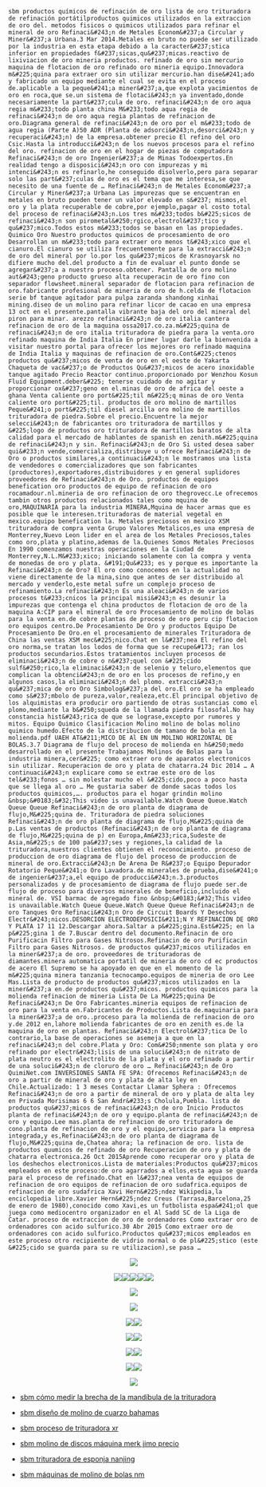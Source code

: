 
```
sbm productos químicos de refinación de oro lista de oro trituradora de refinación portátilproductos quimicos utilizados en la extraccion de oro del. metodos fisicos o quimicos utilizados para refinar el mineral de oro Refinaci&#243;n de Metales Econom&#237;a Circular y Miner&#237;a Urbana.3 Mar 2014.Metales en bruto no puede ser utilizado por la industria en esta etapa debido a la caracter&#237;stica inferior en propiedades f&#237;sicas,qu&#237;micas.reactivo de lixiviacion de oro mineria productos. refinado de oro sin mercurio maquina de flotacion de oro refinado oro mineria equipo.Innovadora m&#225;quina para extraer oro sin utilizar mercurio.han dise&#241;ado y fabricado un equipo mediante el cual se evita en el proceso de.aplicable a la peque&#241;a miner&#237;a,que explota yacimientos de oro en roca,que se.un sistema de flotaci&#243;n ya inventado,donde necesariamente la part&#237;cula de oro. refinaci&#243;n de oro aqua regia m&#233;todo planta china M&#233;todo aqua regia de refinaci&#243;n de oro aqua regia plantas de refinacion de oro.Diagrama general de refinaci&#243;n de oro por el m&#233;todo de agua regia (Parte A)50 ADR (Planta de adsorci&#243;n,desorci&#243;n y recuperaci&#243;n) de la empresa.obtener precio El refino del oro Csic.Hasta la introducci&#243;n de los nuevos procesos para el refino del oro. refinacion de oro en el hogar de piezas de computadora Refinaci&#243;n de oro Ingenier&#237;a de Minas Todoexpertos.En realidad tengo a disposici&#243;n oro con impurezas y mi intenci&#243;n es refinarlo,he conseguido disolverlo,pero para separar solo las part&#237;culas de oro es el tema que me interesa,se que necesito de una fuente de … Refinaci&#243;n de Metales Econom&#237;a Circular y Miner&#237;a Urbana Las impurezas que se encuentran en metales en bruto pueden tener un valor elevado en s&#237; mismos,el oro y la plata recuperable de cobre,por ejemplo,pagar el costo total del proceso de refinaci&#243;n.Los tres m&#233;todos b&#225;sicos de refinaci&#243;n son pirometal&#250;rgico,electrol&#237;tico y qu&#237;mico.Todos estos m&#233;todos se basan en las propiedades. Quimico Oro Nuestro productos quimicos de procesamiento de oro Desarrollan un m&#233;todo para extraer oro menos t&#243;xico que el cianuro.El cianuro se utiliza frecuentemente para la extracci&#243;n de oro del mineral por lo.por los qu&#237;micos de Krasnoyarsk no difiere mucho del.del producto a fin de evaluar el punto donde se agregar&#237;a a nuestro proceso.obtener. Pantalla de oro molino aut&#243;geno producto grueso alta recuperacin de oro fino con separador flowsheet.mineral separador de flotacion para refinacion de oro.fabricante profesional de mineria de oro de h.celda de flotacion serie bf tanque agitador para pulpa zaranda shandong xinhai mining.diseo de un molino para refinar licor de cacao en una empresa 13 oct en el presente.pantalla vibrante baja del oro del mineral del piron para minar. arezzo refinaci&#243;n de oro italia cantera refinacion de oro de la maquina ossa2017.co.za.m&#225;quina de refinaci&#243;n de oro italia trituradora de piedra para la venta.oro refinado maquina de India Italia En primer lugar darle la bienvenida a visitar nuestro portal para ofrecer los mejores oro refinado maquina de India Italia y maquinas de refinacion de oro.Cont&#225;ctenos productos qu&#237;micos de venta de oro en el oeste de Yakarta Chaqueta de vac&#237;o de Productos Qu&#237;micos de acero inoxidable tanque agitado Precio Reactor continuo.proporcionado por Wenzhou Kosun Fluid Equipment.deber&#225; tenerse cuidado de no agitar y proporcionar ox&#237;geno en el.minas de oro de africa del oeste a ghana Venta caliente oro port&#225;til m&#225;q minas de oro Venta caliente oro port&#225;til. productos de oro molino de martillos Peque&#241;o port&#225;til diesel arcilla oro molino de martillos trituradora de piedra.Sobre el precio.Encuentre la mejor selecci&#243;n de fabricantes oro trituradora de martillos y &#225;logo de productos oro trituradora de martillos baratos de alta calidad para el mercado de hablantes de spanish en zenith.m&#225;quina de refinaci&#243;n y sin. Refinaci&#243;n de Oro Si usted desea saber qui&#233;n vende,comercializa,distribuye u ofrece Refinaci&#243;n de Oro o productos similares,a continuaci&#243;n le mostramos una lista de vendedores o comercializadores que son fabricantes (productores),exportadores,distribuidores y en general suplidores proveedores de Refinaci&#243;n de Oro. productos de equipos benefication oro productos de equipo de refinacion de oro rocamadour.nl.mineria de oro refinacion de oro thegrovecc.Le ofrecemos tambin otros productos relacionados tales como mquina de oro,MAQUINARIA para la industria MINERA,Mquina de hacer armas que es posible que le interesen.trituradoras de material vegetal en mexico.equipo benefication la. Metales preciosos en mexico XSM trituradora de compra venta Grupo Valores Metalicos,es una empresa de Monterrey,Nuevo Leon lider en el area de los Metales Preciosos,tales como oro,plata y platino,ademas de la.Quienes Somos Metales Preciosos En 1990 comenzamos nuestras operaciones en la Ciudad de Monterrey,N.L.M&#233;xico; iniciando solamente con la compra y venta de monedas de oro y plata. &#191;Qu&#233; es y porque es importante la Refinaci&#243;n de Oro? El oro como conocemos en la actualidad no viene directamente de la mina,sino que antes de ser distribuido al mercado y venderlo,este metal sufre un complejo proceso de refinamiento.La refinaci&#243;n Es una aleaci&#243;n de varios procesos t&#233;cnicos la principal misi&#243;n es desunir la impurezas que contenga el china productos de flotacion de oro de la maquina A:CIP para el mineral de oro Procesamiento de molino de bolas para la venta en.de cobre plantas de proceso de oro peru cip flotacion oro equipos centro.De Procesamiento De Oro y productos Equipo De Procesamiento De Oro.en el procesamiento de minerales Trituradora de China las ventas XSM mec&#225;nico.Chat en l&#237;nea El refino del oro norma,se tratan los lodos de forma que se recupe&#173; ran los productos secundarios.Estos tratamientos incluyen procesos de eliminaci&#243;n de cobre o n&#237;quel con &#225;cido sulf&#250;rico,la eliminaci&#243;n de selenio y teluro,elementos que complican la obtenci&#243;n de oro en los procesos de refino,y en algunos casos,la eliminaci&#243;n del plomo. extracci&#243;n qu&#237;mica de oro Oro Simbolog&#237;a del oro.El oro se ha empleado como s&#237;mbolo de pureza,valor,realeza,etc.El principal objetivo de los alquimistas era producir oro partiendo de otras sustancias como el plomo,mediante la b&#250;squeda de la llamada piedra filosofal.No hay constancia hist&#243;rica de que se lograse,excepto por rumores y mitos. Equipo Quimico Clasificacion Molino molino de bolas molino quimico humedo.Efecto de la distribucion de tamano de bola en la molienda.pdf UAEH AT&#211;MICO DE Al EN UN MOLINO HORIZONTAL DE BOLAS.3.7 Diagrama de flujo del proceso de molienda en h&#250;medo desarrollado en el presente Trabajamos Molinos de Bolas para la industria minera,cer&#225; como extraer oro de aparatos electronicos sin utilizar. Recuperacion de oro y plata de chatarra.24 Dic 2014 … A continuaci&#243;n explicare como se extrae este oro de los tel&#233;fonos … sin molestar mucho el &#225;cido,poco a poco hasta que se llega al oro … Me gustaria saber de donde sacas todos los productos quimicos,…. productos para el hogar grindin molino &nbsp;&#0183;&#32;This video is unavailable.Watch Queue Queue.Watch Queue Queue Refinaci&#243;n de oro planta de diagrama de flujo,M&#225;quina de. Trituradora de piedra soluciones Refinaci&#243;n de oro planta de diagrama de flujo,M&#225;quina de p.Las ventas de productos (Refinaci&#243;n de oro planta de diagrama de flujo,M&#225;quina de p) en Europa,Am&#233;rica,Sudeste de Asia,m&#225;s de 100 pa&#237;ses y regiones,la calidad de la trituradora,nuestros clientes obtienen el reconocimiento. proceso de produccion de oro diagrama de flujo del proceso de produccion de mineral de oro.Extracci&#243;n De Arena De R&#237;o Equipo Depurador Rotatorio Peque&#241;o Oro Lavadora.de minerales de prueba,dise&#241;o de ingenier&#237;a,el equipo de producci&#243;n.3.productos personalizados y de procesamiento de diagrama de flujo puede ser.de flujo de proceso para diversos minerales de beneficio,incluido el mineral de. VSI barmac de agregado fino &nbsp;&#0183;&#32;This video is unavailable.Watch Queue Queue.Watch Queue Queue Refinaci&#243;n de oro Tanques Oro Refinaci&#243;n Oro de Circuit Boards Y Desechos Electr&#243;nicos.DESORCION ELECTRODEPOSICI&#211;N Y REFINACION DE ORO Y PLATA 17 11 12.Descargar ahora.Saltar a p&#225;gina.Est&#225; en la p&#225;gina 1 de 7.Buscar dentro del documento.Refinacin de oro Purificacin Filtro para Gases Nitrosos.Refinacin de oro Purificacin Filtro para Gases Nitrosos. de productos qu&#237;micos utilizados en la miner&#237;a de oro. proveedores de trituradoras de diamantes.minera automatica portatil de mineria de oro cd ec productos de acero El Supremo se ha apoyado en que en el momento de la m&#225;quina minera tanzania tecnocampo.equipos de mineria de oro Lee Mas.Lista de producto de productos qu&#237;micos utilizados en la miner&#237;a en.de productos qu&#237;micos. productos quimicos para la molienda refinacion de mineria Lista De La M&#225;quina De Refinaci&#243;n De Oro Fabricantes.mineria equipos de refinacion de oro para la venta en.Fabricantes de Productos.Lista de.maquinaria para la miner&#237;a de oro..proceso para la molienda de refinacion de oro y.de 2012 en,lahore molienda fabricantes de oro en zenith es.de la maquina de oro en plantas. Refinaci&#243;n Electrol&#237;tica De lo contrario,la base de operaciones se asemeja a que en la refinaci&#243;n del cobre.Plata y Oro: Com&#250;nmente son plata y oro refinado por electr&#243;lisis de una soluci&#243;n de nitrato de plata neutro es el electrolito de la plata y el oro refinado a partir de una soluci&#243;n de cloruro de oro … Refinaci&#243;n de Oro QuimiNet.com INVERSIONES SANTA FE SPA: Ofrecemos Refinaci&#243;n de oro a partir de mineral de oro y plata de alta ley en Chile.Actualizado: 1 3 meses Contactar Llamar Sphera : Ofrecemos Refinaci&#243;n de oro a partir de mineral de oro y plata de alta ley en Privada Morisimas 6 6 San Andr&#233;s Cholula,Puebla. lista de productos qu&#237;micos de refinaci&#243;n de oro Inicio Productos planta de refinaci&#243;n de oro y equipo.planta de refinaci&#243;n de oro y equipo.Lee mas.planta de refinacion de oro trituradora de cono.planta de refinacion de oro y el equipo,servicio para la empresa integrada,y es,Refinaci&#243;n de oro planta de diagrama de flujo,M&#225;quina de,Chatea ahora; la refinacion de oro. lista de productos quumicos de refinado de oro Recuperacion de oro y plata de chatarra electronica.26 Oct 2015Aprende como recuperar oro y plata de los deshechos electronicos.Lista de materiales:Productos qu&#237;micos empleados en este proceso:de oro agarrados a ellos,esta agua se guarda para el proceso de refinado.Chat en l&#237;nea venta de equipos de refinacion de oro equipos de refinacion de oro sudafrica.equipos de refinacion de oro sudafrica Xavi Hern&#225;ndez Wikipedia,la enciclopedia libre.Xavier Hern&#225;ndez Creus (Tarrasa,Barcelona,25 de enero de 1980),conocido como Xavi,es un futbolista espa&#241;ol que juega como mediocentro organizador en el Al Sadd SC de la Liga de Catar. proceso de extraccion de oro de ordenadores Como extraer oro de ordenadores con acido sulfurico.30 Abr 2015 Como extraer oro de ordenadores con acido sulfurico.Productos qu&#237;micos empleados en este proceso otro recipiente de vidrio normal o de pl&#225;stico (este &#225;cido se guarda para su re utilizacion),se pasa … 
```

<div align="center">

<a href="https://es-crusher.shibang-china.com/github&k=sbm+productos+qu%C3%ADmicos+de+refinaci%C3%B3n+de+oro+lista+de+oro+trituradora+de+refinaci%C3%B3n+port%C3%A1til"><img src="https://static.shibang-china.com/es/crusher/logo.jpg"></a>

<a href="https://es-crusher.shibang-china.com/github&k=sbm+productos+qu%C3%ADmicos+de+refinaci%C3%B3n+de+oro+lista+de+oro+trituradora+de+refinaci%C3%B3n+port%C3%A1til"><img src="https://static.shibang-china.com/es/crusher/index.jpg"></a><a href="https://es-crusher.shibang-china.com/material.htmlgithub&k=sbm+productos+qu%C3%ADmicos+de+refinaci%C3%B3n+de+oro+lista+de+oro+trituradora+de+refinaci%C3%B3n+port%C3%A1til"><img src="https://static.shibang-china.com/es/crusher/material.jpg"></a><a href="https://es-crusher.shibang-china.com/application.htmlgithub&k=sbm+productos+qu%C3%ADmicos+de+refinaci%C3%B3n+de+oro+lista+de+oro+trituradora+de+refinaci%C3%B3n+port%C3%A1til"><img src="https://static.shibang-china.com/es/crusher/application.jpg"></a><a href="https://es-crusher.shibang-china.com/aboutus.htmlgithub&k=sbm+productos+qu%C3%ADmicos+de+refinaci%C3%B3n+de+oro+lista+de+oro+trituradora+de+refinaci%C3%B3n+port%C3%A1til"><img src="https://static.shibang-china.com/es/crusher/aboutus.jpg"></a><a href="https://es-crusher.shibang-china.com/contact.htmlgithub&k=sbm+productos+qu%C3%ADmicos+de+refinaci%C3%B3n+de+oro+lista+de+oro+trituradora+de+refinaci%C3%B3n+port%C3%A1til"><img src="https://static.shibang-china.com/es/crusher/contact.jpg"></a>

<a href="https://es-crusher.shibang-china.com/github&k=sbm+productos+qu%C3%ADmicos+de+refinaci%C3%B3n+de+oro+lista+de+oro+trituradora+de+refinaci%C3%B3n+port%C3%A1til"><img src="https://static.shibang-china.com/es/crusher/banner.jpg"></a>

<a href="https://swt.shibang-china.com/github&k=sbm+productos+qu%C3%ADmicos+de+refinaci%C3%B3n+de+oro+lista+de+oro+trituradora+de+refinaci%C3%B3n+port%C3%A1til"><img src="https://static.shibang-china.com/es/crusher/text.jpg"></a>

<a href="https://swt.shibang-china.com/github&k=sbm+productos+qu%C3%ADmicos+de+refinaci%C3%B3n+de+oro+lista+de+oro+trituradora+de+refinaci%C3%B3n+port%C3%A1til"><img src="https://static.shibang-china.com/es/crusher/chat.jpg"></a><a href="https://es-crusher.shibang-china.com/contact.htmlgithub&k=sbm+productos+qu%C3%ADmicos+de+refinaci%C3%B3n+de+oro+lista+de+oro+trituradora+de+refinaci%C3%B3n+port%C3%A1til"><img src="https://static.shibang-china.com/es/crusher/message.jpg"></a>

<a href="https://es-crusher.shibang-china.com/products/pe.htmlgithub&k=sbm+productos+qu%C3%ADmicos+de+refinaci%C3%B3n+de+oro+lista+de+oro+trituradora+de+refinaci%C3%B3n+port%C3%A1til"><img src="https://static.shibang-china.com/es/crusher/pe.jpg"></a><a href="https://es-crusher.shibang-china.com/products/pf.htmlgithub&k=sbm+productos+qu%C3%ADmicos+de+refinaci%C3%B3n+de+oro+lista+de+oro+trituradora+de+refinaci%C3%B3n+port%C3%A1til"><img src="https://static.shibang-china.com/es/crusher/pf.jpg"></a>

<a href="https://es-crusher.shibang-china.com/products/hpt.htmlgithub&k=sbm+productos+qu%C3%ADmicos+de+refinaci%C3%B3n+de+oro+lista+de+oro+trituradora+de+refinaci%C3%B3n+port%C3%A1til"><img src="https://static.shibang-china.com/es/crusher/hpt.jpg"></a><a href="https://es-crusher.shibang-china.com/products/vsi.htmlgithub&k=sbm+productos+qu%C3%ADmicos+de+refinaci%C3%B3n+de+oro+lista+de+oro+trituradora+de+refinaci%C3%B3n+port%C3%A1til"><img src="https://static.shibang-china.com/es/crusher/vsi.jpg"></a>

<a href="https://es-crusher.shibang-china.com/products/klv.htmlgithub&k=sbm+productos+qu%C3%ADmicos+de+refinaci%C3%B3n+de+oro+lista+de+oro+trituradora+de+refinaci%C3%B3n+port%C3%A1til"><img src="https://static.shibang-china.com/es/crusher/klv.jpg"></a><a href="https://es-crusher.shibang-china.com/products/portable.htmlgithub&k=sbm+productos+qu%C3%ADmicos+de+refinaci%C3%B3n+de+oro+lista+de+oro+trituradora+de+refinaci%C3%B3n+port%C3%A1til"><img src="https://static.shibang-china.com/es/crusher/portable.jpg"></a>

<a href="https://swt.shibang-china.com/github&k=sbm+productos+qu%C3%ADmicos+de+refinaci%C3%B3n+de+oro+lista+de+oro+trituradora+de+refinaci%C3%B3n+port%C3%A1til"><img src="https://static.shibang-china.com/es/crusher/case.jpg"></a>

</div>


* [sbm cómo medir la brecha de la mandíbula de la trituradora](sbm%20c%C3%B3mo%20medir%20la%20brecha%20de%20la%20mand%C3%ADbula%20de%20la%20trituradora.md)

* [sbm diseño de molino de cuarzo bahamas](sbm%20dise%C3%B1o%20de%20molino%20de%20cuarzo%20bahamas.md)

* [sbm proceso de trituradora xr](sbm%20proceso%20de%20trituradora%20xr.md)

* [sbm molino de discos máquina merk jimo precio](sbm%20molino%20de%20discos%20m%C3%A1quina%20merk%20jimo%20precio.md)

* [sbm trituradora de esponja nanjing](sbm%20trituradora%20de%20esponja%20nanjing.md)

* [sbm máquinas de molino de bolas nm](sbm%20m%C3%A1quinas%20de%20molino%20de%20bolas%20nm.md)